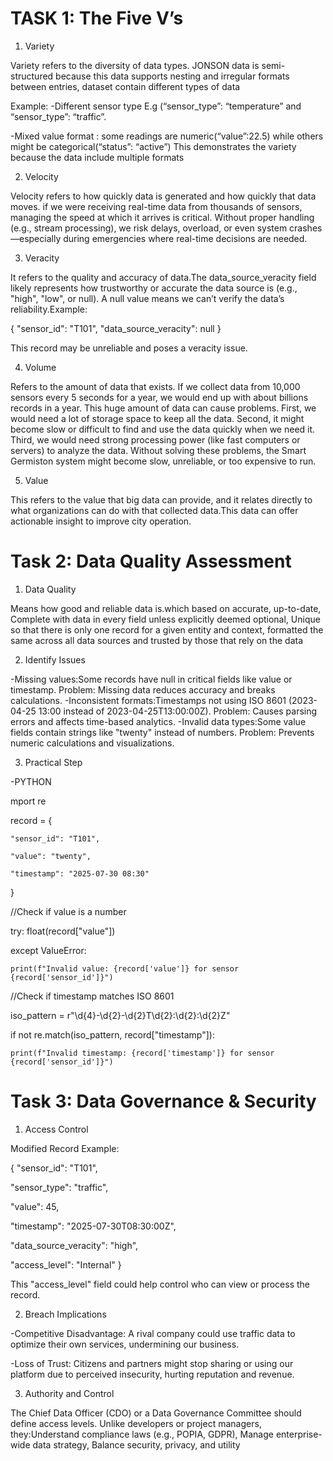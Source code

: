 
 # TASK 1: The Five V’s

1. Variety
   
Variety refers to the diversity of data types. JONSON data is semi- structured because this data supports nesting and irregular formats between entries, dataset contain different types of data

Example:
-Different sensor type E.g (“sensor_type”: “temperature” and “sensor_type”: “traffic”.

-Mixed value format : some readings are numeric(“value”:22.5)  while others might be categorical(“status”: “active”)
This demonstrates the variety because the data include multiple formats

2. Velocity
   
 Velocity refers to how quickly data is generated and how quickly that data moves. if we were receiving real-time data from thousands of sensors, managing the speed at which it arrives is critical. Without proper handling (e.g., stream processing), we risk delays, overload, or even system crashes—especially during emergencies where real-time decisions are needed.

3. Veracity
   
 It refers to the quality and accuracy of data.The data_source_veracity field likely represents how trustworthy or accurate the data source is (e.g., "high", "low", or null). A null value means we can’t verify the data’s reliability.Example:
 
{
  "sensor_id": "T101",
  "data_source_veracity": null
}

This record may be unreliable and poses a veracity issue.

4. Volume
   
Refers to the amount of data that exists. If we collect data from 10,000 sensors every 5 seconds for a year, we would end up with about billions records in a year. This huge amount of data can cause problems. First, we would need a lot of storage space to keep all the data. Second, it might become slow or difficult to find and use the data quickly when we need it. Third, we would need strong processing power (like fast computers or servers) to analyze the data. Without solving these problems, the Smart Germiston system might become slow, unreliable, or too expensive to run.

5. Value
   
This refers to the value that big data can provide, and it relates directly to what organizations can do with that collected data.This data can offer actionable insight to improve city operation.

  # Task 2: Data Quality Assessment

1. Data Quality
   
Means how good and reliable data is.which based on accurate, up-to-date, Complete with data in every field unless explicitly deemed optional, Unique so that there is only one record for a given entity and context, formatted the same across all data sources and trusted by those that rely on the data  

2. Identify Issues
   
-Missing values:Some records have null in critical fields like value or timestamp.
      Problem: Missing data reduces accuracy and breaks calculations.
-Inconsistent formats:Timestamps not using ISO 8601 (2023-04-25 13:00 instead of 2023-04-25T13:00:00Z).
     Problem: Causes parsing errors and affects time-based analytics.
-Invalid data types:Some value fields contain strings like "twenty" instead of numbers.
    Problem: Prevents numeric calculations and visualizations.
   
3. Practical Step
   
-PYTHON

mport re

record = {

    "sensor_id": "T101",
    
    "value": "twenty",
    
    "timestamp": "2025-07-30 08:30"
}

//Check if value is a number

try:
    float(record["value"])
    
except ValueError:

    print(f"Invalid value: {record['value']} for sensor {record['sensor_id']}")
   
//Check if timestamp matches ISO 8601

iso_pattern = r"\d{4}-\d{2}-\d{2}T\d{2}:\d{2}:\d{2}Z"

if not re.match(iso_pattern, record["timestamp"]):

    print(f"Invalid timestamp: {record['timestamp']} for sensor {record['sensor_id']}")

# Task 3: Data Governance & Security

1. Access Control
   
Modified Record Example:

{
  "sensor_id": "T101",
  
  "sensor_type": "traffic",
  
  "value": 45,
  
  "timestamp": "2025-07-30T08:30:00Z",
  
  "data_source_veracity": "high",
  
  "access_level": "Internal"
}

This "access_level" field could help control who can view or process the record.

2. Breach Implications
   
-Competitive Disadvantage: A rival company could use traffic data to optimize their own services, undermining our business.

-Loss of Trust: Citizens and partners might stop sharing or using our platform due to perceived insecurity, hurting reputation and revenue.

3. Authority and Control
   
The Chief Data Officer (CDO) or a Data Governance Committee should define access levels. Unlike developers or project managers, they:Understand compliance laws (e.g., POPIA, GDPR), Manage enterprise-wide data strategy, Balance security, privacy, and utility

